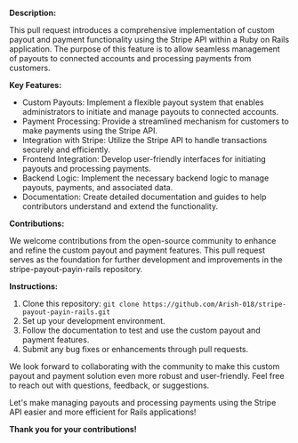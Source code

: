 **Description:**

This pull request introduces a comprehensive implementation of custom payout and payment functionality using the Stripe API within a Ruby on Rails application. The purpose of this feature is to allow seamless management of payouts to connected accounts and processing payments from customers.

**Key Features:**

- Custom Payouts: Implement a flexible payout system that enables administrators to initiate and manage payouts to connected accounts.
- Payment Processing: Provide a streamlined mechanism for customers to make payments using the Stripe API.
- Integration with Stripe: Utilize the Stripe API to handle transactions securely and efficiently.
- Frontend Integration: Develop user-friendly interfaces for initiating payouts and processing payments.
- Backend Logic: Implement the necessary backend logic to manage payouts, payments, and associated data.
- Documentation: Create detailed documentation and guides to help contributors understand and extend the functionality.

**Contributions:**

We welcome contributions from the open-source community to enhance and refine the custom payout and payment features. This pull request serves as the foundation for further development and improvements in the stripe-payout-payin-rails repository.

**Instructions:**

1. Clone this repository: `git clone https://github.com/Arish-018/stripe-payout-payin-rails.git`
2. Set up your development environment.
3. Follow the documentation to test and use the custom payout and payment features.
4. Submit any bug fixes or enhancements through pull requests.

We look forward to collaborating with the community to make this custom payout and payment solution even more robust and user-friendly. Feel free to reach out with questions, feedback, or suggestions.

Let's make managing payouts and processing payments using the Stripe API easier and more efficient for Rails applications!

**Thank you for your contributions!**
